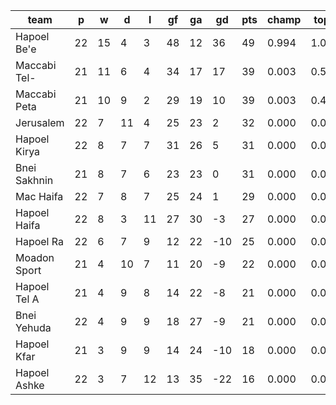 |     team     | p  | w  | d  | l  | gf | ga | gd  | pts | champ | top2  | top3  | top4  |  5-7  | bot4  | bot3  | bot2  |
|--------------|----|----|----|----|----|----|-----|-----|-------|-------|-------|-------|-------|-------|-------|-------|
| Hapoel Be'e  | 22 | 15 |  4 |  3 | 48 | 12 |  36 |  49 | 0.994 | 1.000 | 1.000 | 1.000 | 0.000 | 0.000 | 0.000 | 0.000|
| Maccabi Tel- | 21 | 11 |  6 |  4 | 34 | 17 |  17 |  39 | 0.003 | 0.565 | 0.990 | 0.999 | 0.001 | 0.000 | 0.000 | 0.000|
| Maccabi Peta | 21 | 10 |  9 |  2 | 29 | 19 |  10 |  39 | 0.003 | 0.435 | 0.983 | 0.999 | 0.001 | 0.000 | 0.000 | 0.000|
| Jerusalem    | 22 |  7 | 11 |  4 | 25 | 23 |   2 |  32 | 0.000 | 0.000 | 0.002 | 0.209 | 0.738 | 0.000 | 0.000 | 0.000|
| Hapoel Kirya | 22 |  8 |  7 |  7 | 31 | 26 |   5 |  31 | 0.000 | 0.000 | 0.007 | 0.222 | 0.729 | 0.000 | 0.000 | 0.000|
| Bnei Sakhnin | 21 |  8 |  7 |  6 | 23 | 23 |   0 |  31 | 0.000 | 0.000 | 0.018 | 0.484 | 0.491 | 0.000 | 0.000 | 0.000|
| Mac Haifa    | 22 |  7 |  8 |  7 | 25 | 24 |   1 |  29 | 0.000 | 0.000 | 0.000 | 0.084 | 0.754 | 0.001 | 0.000 | 0.000|
| Hapoel Haifa | 22 |  8 |  3 | 11 | 27 | 30 |  -3 |  27 | 0.000 | 0.000 | 0.000 | 0.004 | 0.165 | 0.048 | 0.007 | 0.000|
| Hapoel Ra    | 22 |  6 |  7 |  9 | 12 | 22 | -10 |  25 | 0.000 | 0.000 | 0.000 | 0.000 | 0.062 | 0.276 | 0.107 | 0.015|
| Moadon Sport | 21 |  4 | 10 |  7 | 11 | 20 |  -9 |  22 | 0.000 | 0.000 | 0.000 | 0.000 | 0.017 | 0.618 | 0.354 | 0.109|
| Hapoel Tel A | 21 |  4 |  9 |  8 | 14 | 22 |  -8 |  21 | 0.000 | 0.000 | 0.000 | 0.000 | 0.038 | 0.410 | 0.218 | 0.060|
| Bnei Yehuda  | 22 |  4 |  9 |  9 | 18 | 27 |  -9 |  21 | 0.000 | 0.000 | 0.000 | 0.000 | 0.004 | 0.689 | 0.440 | 0.153|
| Hapoel Kfar  | 21 |  3 |  9 |  9 | 14 | 24 | -10 |  18 | 0.000 | 0.000 | 0.000 | 0.000 | 0.000 | 0.958 | 0.884 | 0.711|
| Hapoel Ashke | 22 |  3 |  7 | 12 | 13 | 35 | -22 |  16 | 0.000 | 0.000 | 0.000 | 0.000 | 0.000 | 0.999 | 0.989 | 0.951|
